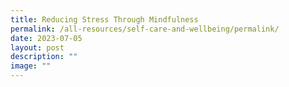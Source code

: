 ```yaml
---
title: Reducing Stress Through Mindfulness
permalink: /all-resources/self-care-and-wellbeing/permalink/
date: 2023-07-05
layout: post
description: ""
image: ""
---
```

